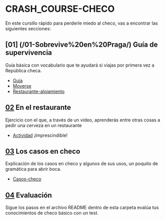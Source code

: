 # CRASH_COURSE-CHECO
En este cursillo rápido para perderle miedo al checo, vas a encontrar las siguientes secciones:
## [01] (/01-Sobrevive%20en%20Praga/) Guía de supervivencia
Guía básica con vocabulario que te ayudará si viajas por primera vez a República checa.
- [Guía](/01-Sobrevive%20en%20Praga/Guia.md)
- [Moverse](/01-Sobrevive%20en%20Praga/Moverse%20.md)
- [Restaurante-alojamiento](/01-Sobrevive%20en%20Praga/Restaurantealojamiento.md)

## [02](/02-En%20el%20restaurante/) En el restaurante
Ejercicio con el que, a través de un vídeo, aprenderás entre otras cosas a pedir una cerveza en un restaurante 
- [Actividad](/02-En%20el%20restaurante/restaurante.md)
¡Imprescindible!
## [03](/03-Los%20casos%20en%20checo/) Los casos en checo
Explicación de los casos en checo y algunos de sus usos, un poquito de gramática para abrir boca.
- [Casos-checo](/03-Los%20casos%20en%20checo/slides.md)
## [04](/04-Evaluacion/) Evaluación
Sigue los pasos en el archivo README dentro de esta carpeta evalúa tus conocimientos de checo básico con un test. 
